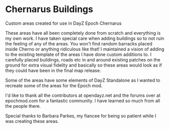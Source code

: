 Chernarus Buildings
===================

Custom areas created for use in DayZ Epoch Chernarus

These areas have all been completely done from scratch and everything is my own work.
I have taken special care when adding buildings so to not ruin the feeling of any of the areas. You won't find random barracks placed inside Cherno or anything ridiculous like that! I maintained a vision of adding to the existing template of the areas I have done custom additions to. I carefully placed buildings, roads etc in and around existing patches on the ground for extra visual fidelity and basically so these areas would look as if they could have been in the final map release.

Some of the areas have some elements of DayZ Standalone as I wanted to recreate some of the areas for the Epoch mod.

I'd like to thank all the contributors at opendayz.net and the forums over at epochmod.com for a fantastic community.
I have learned so much from all the people there.

Special thanks to Barbara Parkes, my fiancee for being so patient while I was creating these areas.
